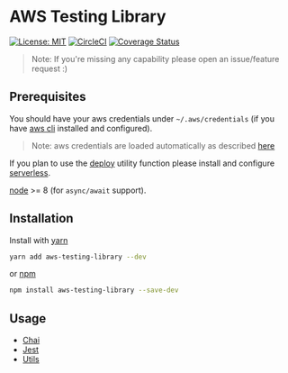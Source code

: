 # AWS Testing Library

[![License: MIT](https://img.shields.io/badge/License-MIT-yellow.svg)](https://opensource.org/licenses/MIT)
[![CircleCI](https://circleci.com/gh/erezrokah/aws-testing-library.svg?style=svg)](https://circleci.com/gh/erezrokah/aws-testing-library)
[![Coverage Status](https://coveralls.io/repos/github/erezrokah/aws-testing-library/badge.svg?branch=master)](https://coveralls.io/github/erezrokah/aws-testing-library?branch=master)

> Note: If you're missing any capability please open an issue/feature request :)

## Prerequisites

You should have your aws credentials under `~/.aws/credentials` (if you have [aws cli](https://aws.amazon.com/cli/) installed and configured).

> Note: aws credentials are loaded automatically as described [here](https://docs.aws.amazon.com/sdk-for-javascript/v2/developer-guide/loading-node-credentials-shared.html)

If you plan to use the [deploy](src/utils/README.md#deploy) utility function please install and configure [serverless](https://serverless.com/framework/docs/getting-started/).

[node](https://nodejs.org/en/) >= 8 (for `async/await` support).

## Installation

Install with [yarn](https://github.com/yarnpkg/yarn)

```bash
yarn add aws-testing-library --dev
```

or [npm](https://www.npmjs.com/)

```bash
npm install aws-testing-library --save-dev
```

## Usage

- [Chai](src/chai/README.md)
- [Jest](src/jest/README.md)
- [Utils](src/utils/README.md)
